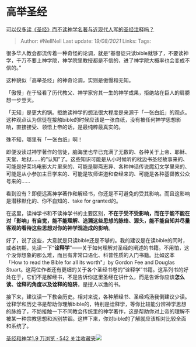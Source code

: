 # 高举圣经
[可以仅多读《圣经》而不读神学名著与近现代人写的圣经注释吗？](https://www.zhihu.com/question/320469255/answer/654636734)

> Author: #NellNell 
Last update: *19/08/2021* 
Links:
Tags: 


 
很多华人教会都流传着一种奇怪的论调，就是“基督徒只读bible就够了，不要读神学，千万不要上神学院，神学院里教授都是不信的，进了神学院大概率也会变成不信的。”

这种貌似「高举圣经」的神奇论调，实则是傲慢和无知。

「傲慢」在于轻看了历代教父、神学家穷其一生的神学成果，拒绝站在巨人的肩膀想一步登天。

「无知」是更大的锅。拒绝读神学的想法很大程度是来源于「一张白纸」的观点。这种观点认为信徒在接触bible的时候应该是一张白纸，没有被任何神学思想影响，直接接受、领悟上帝的话，是最纯粹最真实的。

殊不知，哪里有「一张白纸」啊！

即便没读过神学著作的信徒，脑海里也早已充满了无数的、各种关于上帝、耶稣、天堂、地狱……的“认知”了。这些知识可能是从小时候听的枕边书圣经故事来的、可能是好莱坞电影大片里来的、可能是聊斋志异、各种神话传说魔幻文学里来的、可能是从小参加主日学来的、可能是牧师讲道和查经来的、可能是各种基督教公众号来的……

看到没有？即便远离神学著作和解经书，你还是不可避免的受其影响。而且这影响是潜移默化的、你不自知的、take for granted的。

在这里，读神学书和不读神学书的主要区别，**不在于受不受影响，而在于能不能在对「影响」有自觉，能不能理解、追溯这些思想的脉络、源头，能不能自知并尽量客观的看待这些思想对你的神学观造成的影响**。

好了，说了这些，大意就是只读bible还是不够的。我的建议是在读bible的同时，或者初期，先读一下“**诠释学**”——关于如何理解对圣经的阐述的书籍。不用怕，这个没你想象的那么难，而且有非常口语化、科普性质的入门书籍。比如这本「How to read the Bible for all its worth"」by Gordon Fee and Douglas Stuart。这两位作者还有更细的关于各个圣经书卷的“诠释学”书籍。这系列书的好处在于，它们不是解经书，不是告诉你这里圣经在讲什么，而是告诉你应该**怎么读、诠释的角度以及诠释的陷阱**。是授人以渔的书。

接下来，建议读一下教会历史。相对来说，各种解经书、圣经鸡汤我倒建议少读。诠释学和历史书是帮助你理解bible的，特别是诠释学，等你比较能分辨神学思想的脉络了，不妨接触一下不同教会传统里的神学著作，这是帮助你对上帝的理解不被某一种宗教思想和派别禁锢。这样下来，你对bible的了解就应该相对比较全面和系统了。

[圣经和神学1.9 万浏览 · 542 关注收藏夹![](https://pic2.zhimg.com/80/v2-b2918ef3f9c19572ba524ac59316a917_1440w.png)](https://www.zhihu.com/collection/313814574)